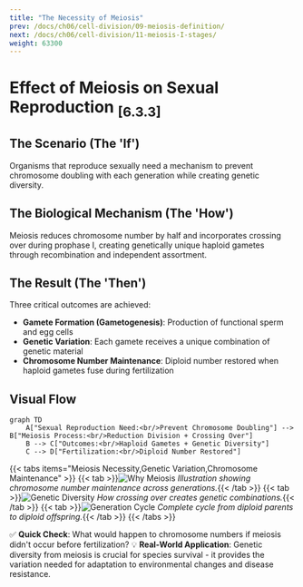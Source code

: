 ```yaml
---
title: "The Necessity of Meiosis"
prev: /docs/ch06/cell-division/09-meiosis-definition/
next: /docs/ch06/cell-division/11-meiosis-I-stages/
weight: 63300
---
```


# Effect of Meiosis on Sexual Reproduction <sub>[6.3.3]</sub>

## The Scenario (The 'If')
Organisms that reproduce sexually need a mechanism to prevent chromosome doubling with each generation while creating genetic diversity.

## The Biological Mechanism (The 'How')
Meiosis reduces chromosome number by half and incorporates crossing over during prophase I, creating genetically unique haploid gametes through recombination and independent assortment.

## The Result (The 'Then')
Three critical outcomes are achieved:
- **Gamete Formation (Gametogenesis)**: Production of functional sperm and egg cells
- **Genetic Variation**: Each gamete receives a unique combination of genetic material
- **Chromosome Number Maintenance**: Diploid number restored when haploid gametes fuse during fertilization

## Visual Flow
```mermaid
graph TD
    A["Sexual Reproduction Need:<br/>Prevent Chromosome Doubling"] --> B["Meiosis Process:<br/>Reduction Division + Crossing Over"]
    B --> C["Outcomes:<br/>Haploid Gametes + Genetic Diversity"]
    C --> D["Fertilization:<br/>Diploid Number Restored"]
```

{{< tabs items="Meiosis Necessity,Genetic Variation,Chromosome Maintenance" >}}
  {{< tab >}}![Why Meiosis](/ch06/meiosis-necessity.png)
  *Illustration showing chromosome number maintenance across generations.*{{< /tab >}}
  {{< tab >}}![Genetic Diversity](/ch06/genetic-variation.png) 
  *How crossing over creates genetic combinations.*{{< /tab >}}
  {{< tab >}}![Generation Cycle](/ch06/generation-cycle.png)
  *Complete cycle from diploid parents to diploid offspring.*{{< /tab >}}
{{< /tabs >}}

✅ **Quick Check**: What would happen to chromosome numbers if meiosis didn't occur before fertilization?
💡 **Real-World Application**: Genetic diversity from meiosis is crucial for species survival - it provides the variation needed for adaptation to environmental changes and disease resistance.